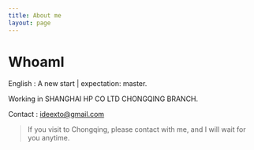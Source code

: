 ```yaml
---
title: About me
layout: page
---
```


# WhoamI

English : A new start | expectation: master.  

Working in SHANGHAI HP CO LTD CHONGQING BRANCH.   

Contact : ideexto@gmail.com

> If you visit to Chongqing, please contact with me, and I will wait for you anytime.

